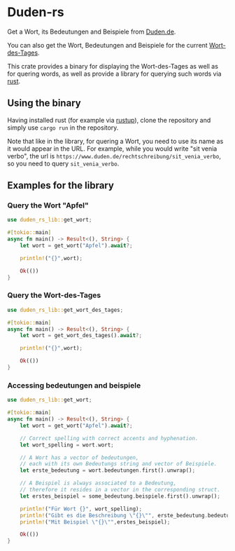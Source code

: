 # Duden-rs

Get a Wort, its Bedeutungen and Beispiele from [Duden.de](https://www.duden.de/).

You can also get the Wort, Bedeutungen and Beispiele for the current [Wort-des-Tages](https://www.duden.de/wort-des-tages).

This crate provides a binary for displaying the Wort-des-Tages as well as for quering words, as well as provide a library for querying such words via [rust](https://www.rust-lang.org/).

## Using the binary

Having installed rust (for example via [rustup](https://rustup.rs/)), clone the repository and simply use `cargo run` in the repository.

Note that like in the library, for quering a Wort, you need to use its name as it would appear in the URL. For example,
while you would write "sit venia verbo", the url is `https://www.duden.de/rechtschreibung/sit_venia_verbo`, so you need to query `sit_venia_verbo`.

## Examples for the library

### Query the Wort "Apfel"

```rust
use duden_rs_lib::get_wort;

#[tokio::main]
async fn main() -> Result<(), String> {
    let wort = get_wort("Apfel").await?;

    println!("{}",wort);

    Ok(())
}
```

### Query the Wort-des-Tages

```rust
use duden_rs_lib::get_wort_des_tages;

#[tokio::main]
async fn main() -> Result<(), String> {
    let wort = get_wort_des_tages().await?;

    println!("{}",wort);

    Ok(())
}
```

### Accessing bedeutungen and beispiele

```rust
use duden_rs_lib::get_wort;

#[tokio::main]
async fn main() -> Result<(), String> {
    let wort = get_wort("Apfel").await?;

    // Correct spelling with correct accents and hyphenation.
    let wort_spelling = wort.wort;

    // A Wort has a vector of bedeutungen,
    // each with its own Bedeutungs string and vector of Beispiele.
    let erste_bedeutung = wort.bedeutungen.first().unwrap();

    // A Beispiel is always associated to a Bedeutung,
    // therefore it resides in a vector in the corresponding struct.
    let erstes_beispiel = some_bedeutung.beispiele.first().unwrap();

    println!("Für Wort {}", wort_spelling);
    println!("Gibt es die Beschreibung \"{}\"", erste_bedeutung.bedeutung);
    println!("Mit Beispiel \"{}\"",erstes_beispiel);

    Ok(())
}
```
